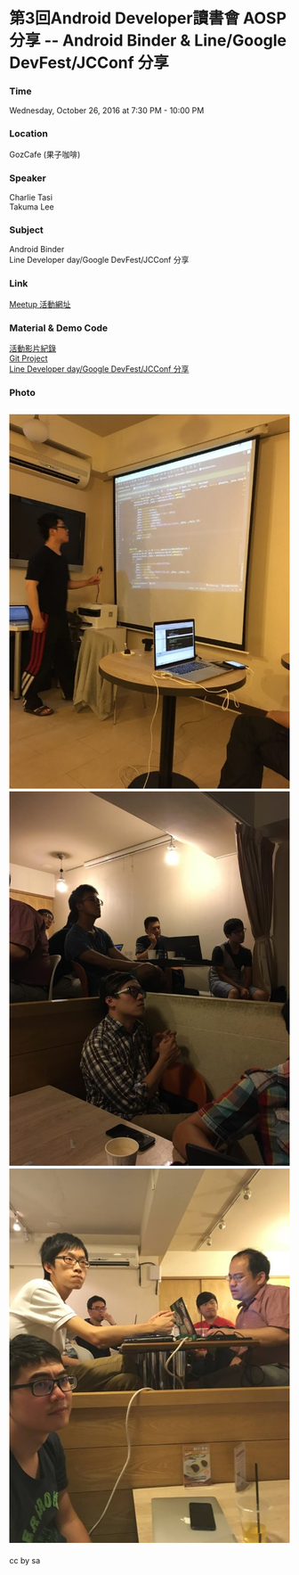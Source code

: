 # 第3回Android Developer讀書會 AOSP分享 -- Android Binder & Line/Google DevFest/JCConf 分享

### Time

Wednesday, October 26, 2016 at 7:30 PM - 10:00 PM

### Location

GozCafe (果子咖啡)

### Speaker
Charlie Tasi   
Takuma Lee

### Subject
Android Binder   
Line Developer day/Google DevFest/JCConf 分享

### Link

[Meetup 活動網址](https://www.meetup.com/Taiwan-Android-Developer-Study-Group/events/234851924/)

### Material & Demo Code

[活動影片紀錄](https://www.youtube.com/channel/UCLROVX_Tf0utmruMMifmtAA)  
[Git Project](https://github.com/TADSG/aosp-study)   
[Line Developer day/Google DevFest/JCConf 分享](https://drive.google.com/file/d/0B2SxVT4PlcCqRTVqeXZ5Z2dRbzA/view)

### Photo
![活動團體照](/AOSP/aosp_3/photo/14855935_1214141965273867_1431029111219083479_o.jpg)
![活動團體照](/AOSP/aosp_3/photo/14855922_1214141958607201_2835835188352418616_o.jpg)
![活動團體照](/AOSP/aosp_3/photo/14853123_1214141961940534_5523281847372825811_o.jpg)
---
cc by sa